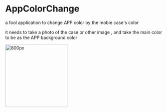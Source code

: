 # AppColorChange
a fool application to change APP color by the mobie case's color

it needs to take a photo of the case or other image , and take the main color to be as the APP background color

<img src="https://media.giphy.com/media/5UGV0EZponw0WEx9oG/giphy.gif" title="sample" alt="800px" width="200px"> 
